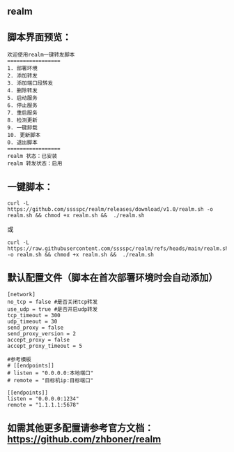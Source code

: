 ## realm
## 脚本界面预览：

```
欢迎使用realm一键转发脚本
=================
1. 部署环境
2. 添加转发
3. 添加端口段转发
4. 删除转发
5. 启动服务
6. 停止服务
7. 重启服务
8. 检测更新
9. 一键卸载
10. 更新脚本
0. 退出脚本
=================
realm 状态：已安装
realm 转发状态：启用
```
## 一键脚本：
```
curl -L https://github.com/sssspc/realm/releases/download/v1.0/realm.sh -o realm.sh && chmod +x realm.sh &&  ./realm.sh
```
或
```
curl -L https://raw.githubusercontent.com/sssspc/realm/refs/heads/main/realm.sh -o realm.sh && chmod +x realm.sh &&  ./realm.sh
```
## 默认配置文件（脚本在首次部署环境时会自动添加）
```
[network]
no_tcp = false #是否关闭tcp转发
use_udp = true #是否开启udp转发
tcp_timeout = 300
udp_timeout = 30
send_proxy = false
send_proxy_version = 2
accept_proxy = false
accept_proxy_timeout = 5

#参考模板
# [[endpoints]]
# listen = "0.0.0.0:本地端口"
# remote = "目标机ip:目标端口"

[[endpoints]]
listen = "0.0.0.0:1234"
remote = "1.1.1.1:5678"
```
## 如需其他更多配置请参考官方文档： https://github.com/zhboner/realm
